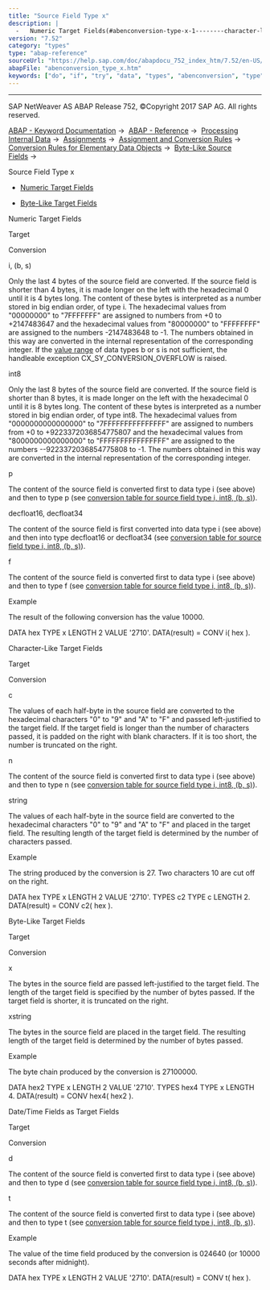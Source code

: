 ```yaml
---
title: "Source Field Type x"
description: |
  -   Numeric Target Fields(#abenconversion-type-x-1--------character-like-target-fields---@ITOC@@ABENCONVERSION_TYPE_X_2) -   Byte-Like Target Fields(#abenconversion-type-x-3--------date-time-fields-as-target-fields---@ITOC@@ABENCONVERSION_TYPE_X_4) Numeric Target Fields Target Conversion i, (b,
version: "7.52"
category: "types"
type: "abap-reference"
sourceUrl: "https://help.sap.com/doc/abapdocu_752_index_htm/7.52/en-US/abenconversion_type_x.htm"
abapFile: "abenconversion_type_x.htm"
keywords: ["do", "if", "try", "data", "types", "abenconversion", "type"]
---
```


* * *

SAP NetWeaver AS ABAP Release 752, ©Copyright 2017 SAP AG. All rights reserved.

[ABAP - Keyword Documentation](https://help.sap.com/doc/abapdocu_752_index_htm/7.52/en-US/abenabap.htm) →  [ABAP - Reference](https://help.sap.com/doc/abapdocu_752_index_htm/7.52/en-US/abenabap_reference.htm) →  [Processing Internal Data](https://help.sap.com/doc/abapdocu_752_index_htm/7.52/en-US/abenabap_data_working.htm) →  [Assignments](https://help.sap.com/doc/abapdocu_752_index_htm/7.52/en-US/abenvalue_assignments.htm) →  [Assignment and Conversion Rules](https://help.sap.com/doc/abapdocu_752_index_htm/7.52/en-US/abenconversion_rules.htm) →  [Conversion Rules for Elementary Data Objects](https://help.sap.com/doc/abapdocu_752_index_htm/7.52/en-US/abenconversion_elementary.htm) →  [Byte-Like Source Fields](https://help.sap.com/doc/abapdocu_752_index_htm/7.52/en-US/abenbyte_source_fields.htm) → 

Source Field Type x

-   [Numeric Target Fields](#abenconversion-type-x-1--------character-like-target-fields---@ITOC@@ABENCONVERSION_TYPE_X_2)

-   [Byte-Like Target Fields](#abenconversion-type-x-3--------date-time-fields-as-target-fields---@ITOC@@ABENCONVERSION_TYPE_X_4)

Numeric Target Fields

Target

Conversion

i, (b, s)

Only the last 4 bytes of the source field are converted. If the source field is shorter than 4 bytes, it is made longer on the left with the hexadecimal 0 until it is 4 bytes long. The content of these bytes is interpreted as a number stored in big endian order, of type i. The hexadecimal values from "00000000" to "7FFFFFFF" are assigned to numbers from +0 to +2147483647 and the hexadecimal values from "80000000" to "FFFFFFFF" are assigned to the numbers -2147483648 to -1. The numbers obtained in this way are converted in the internal representation of the corresponding integer. If the [value range](https://help.sap.com/doc/abapdocu_752_index_htm/7.52/en-US/abenvalue_range_glosry.htm "Glossary Entry") of data types b or s is not sufficient, the handleable exception CX\_SY\_CONVERSION\_OVERFLOW is raised.

int8

Only the last 8 bytes of the source field are converted. If the source field is shorter than 8 bytes, it is made longer on the left with the hexadecimal 0 until it is 8 bytes long. The content of these bytes is interpreted as a number stored in big endian order, of type int8. The hexadecimal values from "0000000000000000" to "7FFFFFFFFFFFFFFF" are assigned to numbers from +0 to +9223372036854775807 and the hexadecimal values from "8000000000000000" to "FFFFFFFFFFFFFFFF" are assigned to the numbers --9223372036854775808 to -1. The numbers obtained in this way are converted in the internal representation of the corresponding integer.

p

The content of the source field is converted first to data type i (see above) and then to type p (see [conversion table for source field type i, int8, (b, s)](https://help.sap.com/doc/abapdocu_752_index_htm/7.52/en-US/abenconversion_type_ibs.htm)).

decfloat16, decfloat34

The content of the source field is first converted into data type i (see above) and then into type decfloat16 or decfloat34 (see [conversion table for source field type i, int8, (b, s)](https://help.sap.com/doc/abapdocu_752_index_htm/7.52/en-US/abenconversion_type_ibs.htm)).

f

The content of the source field is converted first to data type i (see above) and then to type f (see [conversion table for source field type i, int8, (b, s)](https://help.sap.com/doc/abapdocu_752_index_htm/7.52/en-US/abenconversion_type_ibs.htm)).

Example

The result of the following conversion has the value 10000.

DATA hex TYPE x LENGTH 2 VALUE '2710'.
DATA(result) = CONV i( hex ).

Character-Like Target Fields

Target

Conversion

c

The values of each half-byte in the source field are converted to the hexadecimal characters "0" to "9" and "A" to "F" and passed left-justified to the target field. If the target field is longer than the number of characters passed, it is padded on the right with blank characters. If it is too short, the number is truncated on the right.

n

The content of the source field is converted first to data type i (see above) and then to type n (see [conversion table for source field type i, int8, (b, s)](https://help.sap.com/doc/abapdocu_752_index_htm/7.52/en-US/abenconversion_type_ibs.htm)).

string

The values of each half-byte in the source field are converted to the hexadecimal characters "0" to "9" and "A" to "F" and placed in the target field. The resulting length of the target field is determined by the number of characters passed.

Example

The string produced by the conversion is 27. Two characters 10 are cut off on the right.

DATA hex TYPE x LENGTH 2 VALUE '2710'.
TYPES c2 TYPE c LENGTH 2.
DATA(result) = CONV c2( hex ).

Byte-Like Target Fields

Target

Conversion

x

The bytes in the source field are passed left-justified to the target field. The length of the target field is specified by the number of bytes passed. If the target field is shorter, it is truncated on the right.

xstring

The bytes in the source field are placed in the target field. The resulting length of the target field is determined by the number of bytes passed.

Example

The byte chain produced by the conversion is 27100000.

DATA hex2 TYPE x LENGTH 2 VALUE '2710'.
TYPES hex4 TYPE x LENGTH 4.
DATA(result) = CONV hex4( hex2 ).

Date/Time Fields as Target Fields

Target

Conversion

d

The content of the source field is converted first to data type i (see above) and then to type d (see [conversion table for source field type i, int8, (b, s)](https://help.sap.com/doc/abapdocu_752_index_htm/7.52/en-US/abenconversion_type_ibs.htm)).

t

The content of the source field is converted first to data type i (see above) and then to type t (see [conversion table for source field type i, int8, (b, s)](https://help.sap.com/doc/abapdocu_752_index_htm/7.52/en-US/abenconversion_type_ibs.htm)).

Example

The value of the time field produced by the conversion is 024640 (or 10000 seconds after midnight).

DATA hex TYPE x LENGTH 2 VALUE '2710'.
DATA(result) = CONV t( hex ).